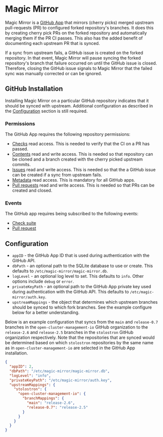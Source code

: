 # Magic Mirror

Magic Mirror is a [GitHub App](https://docs.github.com/en/developers/apps/getting-started-with-apps/about-apps) that
mirrors (cherry picks) merged upstream pull-requests (PR) to configured forked repository's branches. It does this by
creating cherry pick PRs on the forked repository and automatically merging them if the PR CI passes. This also has the
added benefit of documenting each upstream PR that is synced.

If a sync from upstream fails, a GitHub issue is created on the forked repository. In that event, Magic Mirror will
pause syncing the forked repository's branch that failure occurred on until the GitHub issue is closed. Therefore,
closing the GitHub issue signals to Magic Mirror that the failed sync was manually corrected or can be ignored.

## GitHub Installation

Installing Magic Mirror on a particular GitHub repository indicates that it should be synced with upstream. Additional
configuration as described in the [Configuration](#configuration) section is still required.

### Permissions

The GitHub App requires the following repository permissions:

- [Checks](https://docs.github.com/en/rest/overview/permissions-required-for-github-apps#permission-on-checks) read
  access. This is needed to verify that the CI on a PR has passed.
- [Contents](https://docs.github.com/en/rest/overview/permissions-required-for-github-apps#permission-on-contents) read
  and write access. This is needed so that repository can be cloned and a branch created with the cherry picked upstream
  commits.
- [Issues](https://docs.github.com/en/rest/overview/permissions-required-for-github-apps#permission-on-issues) read and
  write access. This is needed so that the a GitHub issue can be created if a sync from upstream fails.
- [Metadata](https://docs.github.com/en/rest/overview/permissions-required-for-github-apps#metadata-permissions) read
  access. This is mandatory for all GitHub apps.
- [Pull requests](https://docs.github.com/en/rest/overview/permissions-required-for-github-apps#permission-on-pull-requests)
  read and write access. This is needed so that PRs can be created and closed.

### Events

The GitHub app requires being subscribed to the following events:

- [Check suite](https://docs.github.com/en/developers/webhooks-and-events/webhooks/webhook-events-and-payloads#check_suite)
- [Pull request](https://docs.github.com/en/developers/webhooks-and-events/webhooks/webhook-events-and-payloads#pull_request)

## Configuration

- `appID` - the GitHub App ID that is used during authentication with the GitHub API.
- `dbPath` - an optional path to the SQLite database to use or create. This defaults to
  `/etc/magic-mirror/magic-mirror.db`.
- `logLevel` - an optional log level to set. This defaults to `info`. Other options include `debug` or `error`.
- `privateKeyPath` - an optional path to the GitHub App private key used during authentication with the GitHub API. This
  defaults to `/etc/magic-mirror/auth.key`.
- `upstreamMappings` - the object that determines which upstream branches should be synced to which fork branches. See
  the example configure below for a better understanding.

Below is an example configuration that syncs from the `main` and `release-0.7` branches in the
`open-cluster-management-io` GitHub organization to the `release-2.6` and `release-2.5` branches in the `stolostron`
GitHub organization respectively. Note that the repositories that are synced would be determined based on which
`stolostron` repositories by the same name as in `open-cluster-management-io` are selected in the GitHub App
installation.

```json
{
  "appID": 2,
  "dbPath": "/etc/magic-mirror/magic-mirror.db",
  "logLevel": "info",
  "privateKeyPath": "/etc/magic-mirror/auth.key",
  "upstreamMappings": {
    "stolostron": {
      "open-cluster-management-io": {
        "branchMappings": {
          "main": "release-2.6",
          "release-0.7": "release-2.5"
        }
      }
    }
  }
}
```
